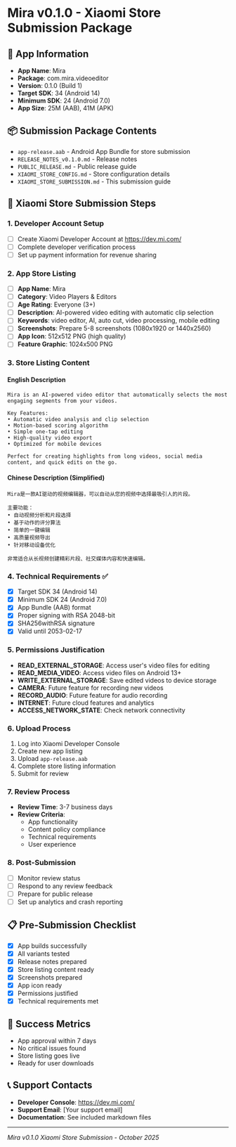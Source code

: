 # Mira v0.1.0 - Xiaomi Store Submission Package

## 📱 App Information
- **App Name**: Mira
- **Package**: com.mira.videoeditor
- **Version**: 0.1.0 (Build 1)
- **Target SDK**: 34 (Android 14)
- **Minimum SDK**: 24 (Android 7.0)
- **App Size**: 25M (AAB), 41M (APK)

## 📦 Submission Package Contents
- `app-release.aab` - Android App Bundle for store submission
- `RELEASE_NOTES_v0.1.0.md` - Release notes
- `PUBLIC_RELEASE.md` - Public release guide
- `XIAOMI_STORE_CONFIG.md` - Store configuration details
- `XIAOMI_STORE_SUBMISSION.md` - This submission guide

## 🏪 Xiaomi Store Submission Steps

### 1. Developer Account Setup
- [ ] Create Xiaomi Developer Account at https://dev.mi.com/
- [ ] Complete developer verification process
- [ ] Set up payment information for revenue sharing

### 2. App Store Listing
- [ ] **App Name**: Mira
- [ ] **Category**: Video Players & Editors
- [ ] **Age Rating**: Everyone (3+)
- [ ] **Description**: AI-powered video editing with automatic clip selection
- [ ] **Keywords**: video editor, AI, auto cut, video processing, mobile editing
- [ ] **Screenshots**: Prepare 5-8 screenshots (1080x1920 or 1440x2560)
- [ ] **App Icon**: 512x512 PNG (high quality)
- [ ] **Feature Graphic**: 1024x500 PNG

### 3. Store Listing Content

#### English Description
```
Mira is an AI-powered video editor that automatically selects the most engaging segments from your videos. 

Key Features:
• Automatic video analysis and clip selection
• Motion-based scoring algorithm
• Simple one-tap editing
• High-quality video export
• Optimized for mobile devices

Perfect for creating highlights from long videos, social media content, and quick edits on the go.
```

#### Chinese Description (Simplified)
```
Mira是一款AI驱动的视频编辑器，可以自动从您的视频中选择最吸引人的片段。

主要功能：
• 自动视频分析和片段选择
• 基于动作的评分算法
• 简单的一键编辑
• 高质量视频导出
• 针对移动设备优化

非常适合从长视频创建精彩片段、社交媒体内容和快速编辑。
```

### 4. Technical Requirements ✅
- [x] Target SDK 34 (Android 14)
- [x] Minimum SDK 24 (Android 7.0)
- [x] App Bundle (AAB) format
- [x] Proper signing with RSA 2048-bit
- [x] SHA256withRSA signature
- [x] Valid until 2053-02-17

### 5. Permissions Justification
- **READ_EXTERNAL_STORAGE**: Access user's video files for editing
- **READ_MEDIA_VIDEO**: Access video files on Android 13+
- **WRITE_EXTERNAL_STORAGE**: Save edited videos to device storage
- **CAMERA**: Future feature for recording new videos
- **RECORD_AUDIO**: Future feature for audio recording
- **INTERNET**: Future cloud features and analytics
- **ACCESS_NETWORK_STATE**: Check network connectivity

### 6. Upload Process
1. Log into Xiaomi Developer Console
2. Create new app listing
3. Upload `app-release.aab`
4. Complete store listing information
5. Submit for review

### 7. Review Process
- **Review Time**: 3-7 business days
- **Review Criteria**: 
  - App functionality
  - Content policy compliance
  - Technical requirements
  - User experience

### 8. Post-Submission
- [ ] Monitor review status
- [ ] Respond to any review feedback
- [ ] Prepare for public release
- [ ] Set up analytics and crash reporting

## 📋 Pre-Submission Checklist
- [x] App builds successfully
- [x] All variants tested
- [x] Release notes prepared
- [x] Store listing content ready
- [x] Screenshots prepared
- [x] App icon ready
- [x] Permissions justified
- [x] Technical requirements met

## 🎯 Success Metrics
- App approval within 7 days
- No critical issues found
- Store listing goes live
- Ready for user downloads

## 📞 Support Contacts
- **Developer Console**: https://dev.mi.com/
- **Support Email**: [Your support email]
- **Documentation**: See included markdown files

---
*Mira v0.1.0 Xiaomi Store Submission - October 2025*
